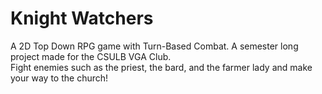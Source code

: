 # Knight Watchers
A 2D Top Down RPG game with Turn-Based Combat. A semester long project made for the CSULB VGA Club. <br/> 
Fight enemies such as the priest, the bard, and the farmer lady and make your way to the church!

